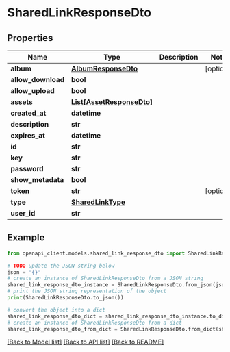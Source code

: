 # SharedLinkResponseDto


## Properties

Name | Type | Description | Notes
------------ | ------------- | ------------- | -------------
**album** | [**AlbumResponseDto**](AlbumResponseDto.md) |  | [optional] 
**allow_download** | **bool** |  | 
**allow_upload** | **bool** |  | 
**assets** | [**List[AssetResponseDto]**](AssetResponseDto.md) |  | 
**created_at** | **datetime** |  | 
**description** | **str** |  | 
**expires_at** | **datetime** |  | 
**id** | **str** |  | 
**key** | **str** |  | 
**password** | **str** |  | 
**show_metadata** | **bool** |  | 
**token** | **str** |  | [optional] 
**type** | [**SharedLinkType**](SharedLinkType.md) |  | 
**user_id** | **str** |  | 

## Example

```python
from openapi_client.models.shared_link_response_dto import SharedLinkResponseDto

# TODO update the JSON string below
json = "{}"
# create an instance of SharedLinkResponseDto from a JSON string
shared_link_response_dto_instance = SharedLinkResponseDto.from_json(json)
# print the JSON string representation of the object
print(SharedLinkResponseDto.to_json())

# convert the object into a dict
shared_link_response_dto_dict = shared_link_response_dto_instance.to_dict()
# create an instance of SharedLinkResponseDto from a dict
shared_link_response_dto_from_dict = SharedLinkResponseDto.from_dict(shared_link_response_dto_dict)
```
[[Back to Model list]](../README.md#documentation-for-models) [[Back to API list]](../README.md#documentation-for-api-endpoints) [[Back to README]](../README.md)


